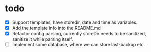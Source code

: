 # todo

- [x] Support templates, have storedir, date and time as variables.
- [x] Add the template info into the README.md 
- [x] Refactor config parsing, currently storeDir needs to be sanitized, sanitize it while parsing itself.
- [ ] Implement some database, where we can store last-backup etc.
